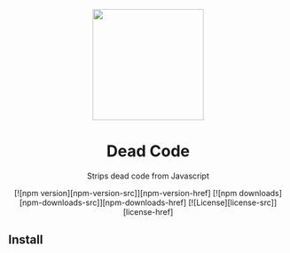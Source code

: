 <div align="center">
<img src="https://avatars.githubusercontent.com/u/79983560" width="200">

# Dead Code
Strips dead code from Javascript

[![npm version][npm-version-src]][npm-version-href]
[![npm downloads][npm-downloads-src]][npm-downloads-href]
[![License][license-src]][license-href]
</div>

## Install

[nuxt-src]: https://img.shields.io/badge/Nuxt-18181B?logo=nuxt.js
[nuxt-href]: https://github.com/simonhyll/dead-code/tree/main/packages/nuxt-dead-code

